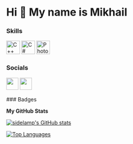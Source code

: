 Hi 👋 My name is Mikhail
========================

### Skills


<p align="left">
<a href="https://docs.microsoft.com/en-us/cpp/?view=msvc-170" target="_blank" rel="noreferrer"><img src="https://raw.githubusercontent.com/danielcranney/readme-generator/main/public/icons/skills/cplusplus-colored.svg" width="36" height="36" alt="C++" /></a>
<a href="https://docs.microsoft.com/en-us/dotnet/csharp/" target="_blank" rel="noreferrer"><img src="https://raw.githubusercontent.com/danielcranney/readme-generator/main/public/icons/skills/csharp-colored.svg" width="36" height="36" alt="C#" /></a>
<a href="https://www.adobe.com/uk/products/photoshop.html" target="_blank" rel="noreferrer"><img src="https://raw.githubusercontent.com/danielcranney/readme-generator/main/public/icons/skills/photoshop-colored.svg" width="36" height="36" alt="Photoshop" /></a>
</p>


### Socials

<a href="http://www.instagram.com/gilfmuxa" target="_blank" rel="noreferrer"><img src="https://raw.githubusercontent.com/danielcranney/readme-generator/main/public/icons/socials/instagram.svg" width="32" height="32" /></a>
<a href="https://www.linkedin.com/in/sidelnikov-mikhail-1a0800270/" target="_blank" rel="noreferrer"><img src="https://raw.githubusercontent.com/danielcranney/readme-generator/main/public/icons/socials/linkedin.svg" width="32" height="32" /></a></p>
</p>
### Badges

<b>My GitHub Stats</b>

<a href="http://www.github.com/sidelamp"><img src="https://github-readme-stats.vercel.app/api?username=sidelamp&show_icons=true&hide=&count_private=true&title_color=ec4899&text_color=ffffff&icon_color=6366f1&bg_color=22272e&hide_border=true&show_icons=true" alt="sidelamp's GitHub stats" /></a>

<a href="https://github.com/sidelamp" align="left"><img src="https://github-readme-stats.vercel.app/api/top-langs/?username=sidelamp&langs_count=10&title_color=ec4899&text_color=ffffff&icon_color=6366f1&bg_color=22272e&hide_border=true&locale=en&custom_title=Top%20%Languages" alt="Top Languages" /></a>
